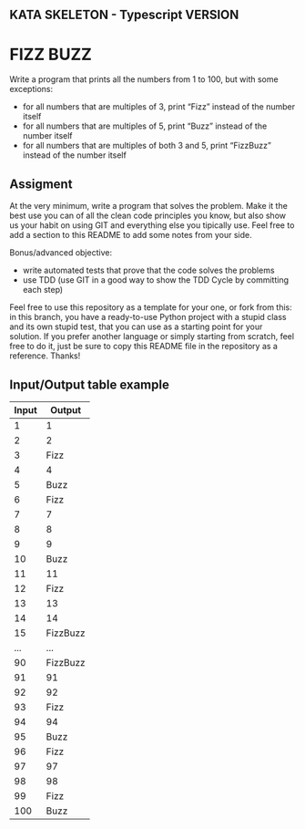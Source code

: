## KATA SKELETON - Typescript VERSION

# FIZZ BUZZ

Write a program that prints all the numbers from 1 to 100, but with some exceptions: 
- for all numbers that are multiples of 3, print “Fizz” instead of the number itself
- for all numbers that are multiples of 5, print “Buzz” instead of the number itself
- for all numbers that are multiples of both 3 and 5, print “FizzBuzz” instead of the number itself

## Assigment

At the very minimum, write a program that solves the problem. Make it the best use you can of all the clean code principles you know, but also show us your habit on using GIT and everything else you tipically use. Feel free to add a section to this README to add some notes from your side. 

Bonus/advanced objective:
- write automated tests that prove that the code solves the problems
- use TDD (use GIT in a good way to show the TDD Cycle by committing each step)

Feel free to use this repository as a template for your one, or fork from this: in this branch, you have a ready-to-use Python project with a stupid class and its own stupid test, that you can use as a starting point for your solution. If you prefer another language or simply starting from scratch, feel free to do it, just be sure to copy this README file in the repository as a reference. Thanks!

## Input/Output table example

| Input 	| Output 	|
|-------	|--------	|
| 1     	| 1      	|
| 2     	| 2      	|
| 3     	| Fizz   	|
| 4     	| 4      	|
| 5     	| Buzz   	|
| 6     	| Fizz   	|
| 7     	| 7     	|
| 8     	| 8     	|
| 9     	| 9   	  |
| 10     	| Buzz   	|
| 11     	| 11    	|
| 12     	| Fizz   	|
| 13     	| 13    	|
| 14     	| 14    	|
| 15     	| FizzBuzz|
| ...    	| ...     |
| 90     	| FizzBuzz|
| 91     	| 91      |
| 92     	| 92      |
| 93     	| Fizz    |
| 94    	| 94      |
| 95     	| Buzz    |
| 96     	| Fizz    |
| 97     	| 97      |
| 98     	| 98      |
| 99     	| Fizz    |
| 100    	| Buzz    |

